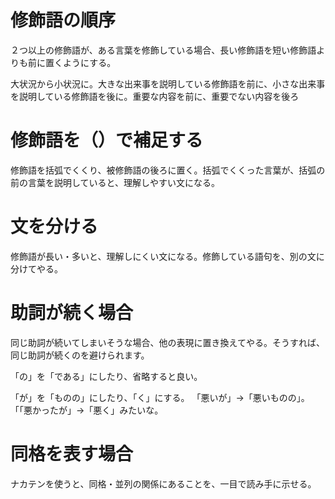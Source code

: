 # 修飾語の順序
２つ以上の修飾語が、ある言葉を修飾している場合、長い修飾語を短い修飾語よりも前に置くようにする。

大状況から小状況に。大きな出来事を説明している修飾語を前に、小さな出来事を説明している修飾語を後に。重要な内容を前に、重要でない内容を後ろ

# 修飾語を（）で補足する
修飾語を括弧でくくり、被修飾語の後ろに置く。括弧でくくった言葉が、括弧の前の言葉を説明していると、理解しやすい文になる。

# 文を分ける
修飾語が長い・多いと、理解しにくい文になる。修飾している語句を、別の文に分けてやる。

# 助詞が続く場合
同じ助詞が続いてしまいそうな場合、他の表現に置き換えてやる。そうすれば、同じ助詞が続くのを避けられます。

「の」を「である」にしたり、省略すると良い。

「が」を「ものの」にしたり、「く」にする。
「悪いが」→「悪いものの」。「「悪かったが」→「悪く」みたいな。

# 同格を表す場合
ナカテンを使うと、同格・並列の関係にあることを、一目で読み手に示せる。
